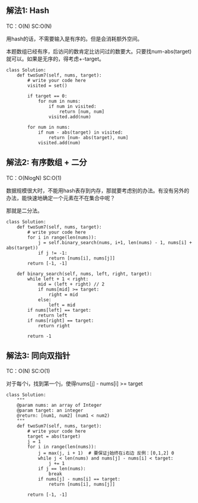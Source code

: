 ## 解法1: Hash
TC：O(N) SC:O(N)

用hash的话，不需要输入是有序的。但是会消耗额外空间。

本题数组已经有序，后访问的数肯定比访问过的数要大。只要找num-abs(target)就可以。如果是无序的，得考虑+-target。
```
class Solution:
    def twoSum7(self, nums, target):
        # write your code here
        visited = set()

        if target == 0:
            for num in nums:
                if num in visited:
                    return [num, num]
                visited.add(num)

        for num in nums:
            if num - abs(target) in visited:
                return [num- abs(target), num]
            visited.add(num)
```

## 解法2: 有序数组 + 二分
TC：O(NlogN) SC:O(1)

数据规模很大时，不能用hash表存到内存，那就要考虑别的办法。有没有另外的办法，能快速地确定一个元素在不在集合中呢？

那就是二分法。

```
class Solution:
    def twoSum7(self, nums, target):
        # write your code here
        for i in range(len(nums)):
            j = self.binary_search(nums, i+1, len(nums) - 1, nums[i] + abs(target))
            if j != -1:
                return [nums[i], nums[j]]
        return [-1, -1]

    def binary_search(self, nums, left, right, target):
        while left + 1 < right:
            mid = (left + right) // 2
            if nums[mid] >= target:
                right = mid
            else:
                left = mid
        if nums[left] == target:
            return left
        if nums[right] == target:
            return right

        return -1
```

## 解法3: 同向双指针
TC：O(N) SC:O(1)

对于每个i，找到第一个j，使得nums[j] - nums[i] >= target
```
class Solution:
    """
    @param nums: an array of Integer
    @param target: an integer
    @return: [num1, num2] (num1 < num2)
    """
    def twoSum7(self, nums, target):
        # write your code here
        target = abs(target)
        j = 1
        for i in range(len(nums)):
            j = max(j, i + 1)  # 要保证j始终在i右边 反例：[0,1,2] 0
            while j < len(nums) and nums[j] - nums[i] < target:
                j += 1
            if j == len(nums):
                break
            if nums[j] - nums[i] == target:
                return [nums[i], nums[j]]

        return [-1, -1]
```

